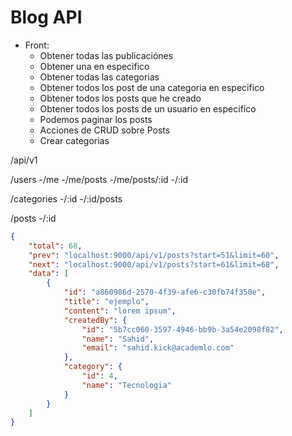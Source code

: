 # Blog API

- Front:
  - Obtener todas las publicaciónes
  - Obtener una en especifico
  - Obtener todas las categorias
  - Obtener todos los post de una categoria en especifico
  - Obtener todos los posts que he creado
  - Obtener todos los posts de un usuario en especifico
  - Podemos paginar los posts
  - Acciones de CRUD sobre Posts
  - Crear categorias

/api/v1

/users
-/me
-/me/posts
-/me/posts/:id
-/:id

/categories
-/:id
-/:id/posts

/posts
-/:id

```json
{
	"total": 68,
	"prev": "localhost:9000/api/v1/posts?start=51&limit=60",
	"next": "localhost:9000/api/v1/posts?start=61&limit=68",
	"data": [
		{
			"id": "a860986d-2570-4f39-afe6-c30fb74f350e",
			"title": "ejemplo",
			"content": "lorem ipsum",
			"createdBy": {
				"id": "5b7cc060-3597-4946-bb9b-3a54e2098f82",
				"name": "Sahid",
				"email": "sahid.kick@academlo.com"
			},
			"category": {
				"id": 4,
				"name": "Tecnologia"
			}
		}
	]
}
```

